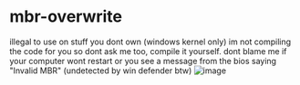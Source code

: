 # mbr-overwrite
illegal to use on stuff you dont own (windows kernel only)
im not compiling the code for you so dont ask me too, compile it yourself.
dont blame me if your computer wont restart or you see a message from the bios saying "Invalid MBR"
(undetected by win defender btw)
![image](https://user-images.githubusercontent.com/63340001/129027922-e5ad2f1c-7068-4829-ba14-2296f95e1ffb.png)

